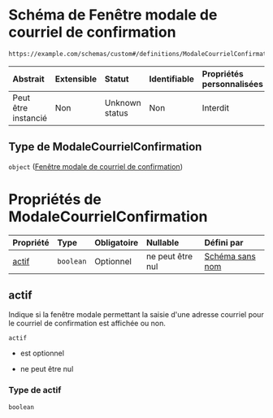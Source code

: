 # Schéma de Fenêtre modale de courriel de confirmation

```txt
https://example.com/schemas/custom#/definitions/ModaleCourrielConfirmation
```



| Abstrait            | Extensible | Statut         | Identifiable | Propriétés personnalisées | Propriétés Additionnelles | Limites d'accès | Défini dans                                                                        |
| :------------------ | :--------- | :------------- | :----------- | :------------------------ | :------------------------ | :-------------- | :--------------------------------------------------------------------------------- |
| Peut être instancié | Non        | Unknown status | Non          | Interdit                  | Interdit                  | aucun           | [FRW.form.schema.json\*](../out/FRW.form.schema.json "ouvrir le schéma d'origine") |

## Type de ModaleCourrielConfirmation

`object` ([Fenêtre modale de courriel de confirmation](frw-definitions-fenêtre-modale-de-courriel-de-confirmation.md))

# Propriétés de ModaleCourrielConfirmation

| Propriété       | Type      | Obligatoire | Nullable         | Défini par                                                                                                                                                                                      |
| :-------------- | :-------- | :---------- | :--------------- | :---------------------------------------------------------------------------------------------------------------------------------------------------------------------------------------------- |
| [actif](#actif) | `boolean` | Optionnel   | ne peut être nul | [Schéma sans nom](frw-definitions-fenêtre-modale-de-courriel-de-confirmation-properties-actif.md "https://example.com/schemas/custom#/definitions/ModaleCourrielConfirmation/properties/actif") |

## actif

Indique si la fenêtre modale permettant la saisie d'une adresse courriel pour le courriel de confirmation est affichée ou non.

`actif`

*   est optionnel

*   ne peut être nul

### Type de actif

`boolean`
